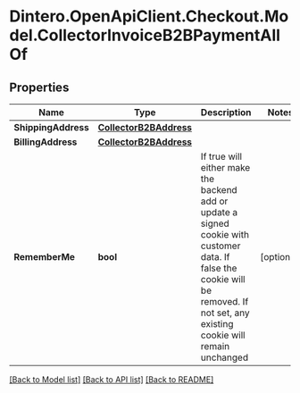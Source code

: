 # Dintero.OpenApiClient.Checkout.Model.CollectorInvoiceB2BPaymentAllOf

## Properties

Name | Type | Description | Notes
------------ | ------------- | ------------- | -------------
**ShippingAddress** | [**CollectorB2BAddress**](CollectorB2BAddress.md) |  | 
**BillingAddress** | [**CollectorB2BAddress**](CollectorB2BAddress.md) |  | 
**RememberMe** | **bool** | If true will either make the backend add or update a signed cookie with customer data. If false the cookie will be removed. If not set, any existing cookie will remain unchanged  | [optional] 

[[Back to Model list]](../README.md#documentation-for-models) [[Back to API list]](../README.md#documentation-for-api-endpoints) [[Back to README]](../README.md)


